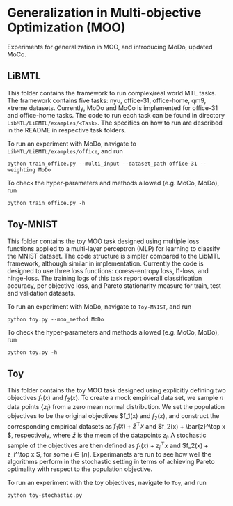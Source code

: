# Generalization in Multi-objective Optimization (MOO)

Experiments for generalization in MOO, and introducing MoDo, updated MoCo.

## LiBMTL

This folder contains the framework to run complex/real world MTL tasks. The framework contains five tasks: nyu, office-31, office-home, qm9, xtreme datasets. Currently, MoDo and MoCo is implemented for office-31 and office-home tasks. The code to run each task can be found in directory `LibMTL/LiBMTL/examples/<Task>`. The specifics on how to run are described in the README in respective task folders. 

To run an experiment with MoDo, navigate to `LibMTL/LiBMTL/examples/office`, and run

```shell
python train_office.py --multi_input --dataset_path office-31 --weighting MoDo
```

To check the hyper-parameters and methods allowed (e.g. MoCo, MoDo), run

```shell
python train_office.py -h
```

## Toy-MNIST

This folder contains the toy MOO task designed using multiple loss functions applied to a multi-layer perceptron (MLP) for learning to classify the MNIST dataset. The code structure is simpler compared to the LibMTL framework, although similar in implementation. Currently the code is designed to use three loss functions: coress-entropy loss, l1-loss, and hinge-loss. The training logs of this task report overall classification accuracy, per objective loss, and Pareto stationarity measure for train, test and validation datasets.

To run an experiment with MoDo, navigate to `Toy-MNIST`, and run

```shell
python toy.py --moo_method MoDo
```

To check the hyper-parameters and methods allowed (e.g. MoCo, MoDo), run

```shell
python toy.py -h
```

## Toy

This folder contains the toy MOO task designed using explicitly defining two objectives $f_1(x)$ and $f_2(x)$. To create a mock empirical data set, we sample $n$ data points $\{z_i\}$ from a zero mean normal distribution. We set the population objectives to be the original objectives $f_1(x) and $f_2(x)$, and construct the corresponding empirical datasets as $f_1(x) +  \bar{z}^\top x$ and $f_2(x) + \bar{z}^\top x $, respectively, where $\bar{z}$ is the mean of the datapoints $z_i$. A stochastic sample of the objectives are then defined as $f_1(x) +  z_i^\top x$ and $f_2(x) + z_i^\top x $, for some $i\in[n]$. Experimanets are run to see how well the algorithms perform in the stochastic setting in terms of achieving Pareto optimality with respect to the population objective.

To run an experiment with the toy objectives, navigate to `Toy`, and run

```shell
python toy-stochastic.py
```
